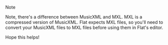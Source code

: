 > [!NOTE]
> Note, there's a difference between MusicXML and MXL. MXL is a compressed version of MusicXML. Flat expects MXL files, so you'll need to convert your MusicXML files to MXL files before using them in Flat's editor.

Hope this helps!